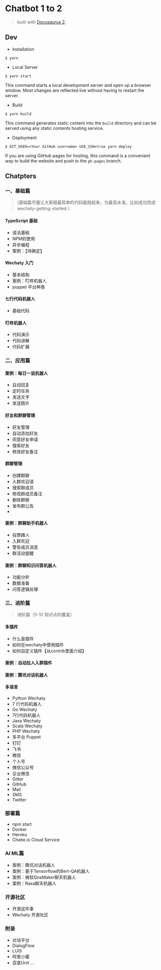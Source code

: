 # Chatbot 1 to 2

> built with [Docusaurus 2](https://v2.docusaurus.io/).

## Dev

- Installation

```
$ yarn
```

- Local Server

```
$ yarn start
```

This command starts a local development server and open up a browser window. Most changes are reflected live without having to restart the server.

- Build

```
$ yarn build
```

This command generates static content into the `build` directory and can be served using any static contents hosting service.

- Deployment

```
$ GIT_USER=<Your GitHub username> USE_SSH=true yarn deploy
```

If you are using GitHub pages for hosting, this command is a convenient way to build the website and push to the `gh-pages` branch.

## Chatpters

### 一、基础篇

> (基础篇尽量让大家超最简单的代码能跑起来，为最高水准。比如成功完成 wechaty-getting-started ）

#### TypeScript 基础

- 语法基础
- NPM的使用
- 异步编程
- 案例：【待确定】

#### Wechaty 入门

- 基本结构
- 案例：叮咚机器人
- puppet 平台种类

#### 七行代码机器人

- 基础代码

#### 叮咚机器人

- 代码演示
- 代码讲解
- 代码扩展

### 二、应用篇

#### 案例：每日一说机器人

- 自动回复
- 定时任务
- 发送文字
- 发送图片

#### 好友和群聊管理

- 好友管理
- 自动添加好友
- 同意好友申请
- 搜索好友
- 修改好友备注

#### 群聊管理
- 创建群聊
- 入群欢迎语
- 搜索群成员
- 修改群成员备注
- 删除群聊
- 发布群公告
- 
#### 案例：群聊助手机器人

- 投票踢人
- 入群欢迎
- 警告成员消息
- 群活动提醒

#### 案例：群聊知识问答机器人

- 功能分析
- 数据准备
- 问答逻辑处理

### 三、进阶篇

> 进阶篇（5-10 知识点的覆盖）

#### 多插件

- 什么是插件
- 如何在wechaty中使用插件
- 如何自定义插件【从contrib里面介绍】
  
#### 案例：自动拉人入群插件
#### 案例：腾讯对话机器人

#### 多语言

- Python Wechaty
- 7 行代码机器人
- Go Wechaty
- 7行代码机器人
- Java Wechaty
- Scala Wechaty
- PHP Wechaty
- 多平台 Puppet 
- 钉钉
- 飞书
- 微信
- 个人号
- 微信公众号
- 企业微信
- Gitter
- GitHub
- Mail
- SMS
- Twitter

### 部署篇
- npm start
- Docker
- Heroku
- Chatie.io Cloud Service

### AI ML篇

- 案例：腾讯对话机器人
- 案例：基于Tensorflow的Bert-QA机器人
- 案例：微软QnaMaker聊天机器人
- 案例：Rasa聊天机器人

### 开源社区
- 开源这件事
- Wechaty 开源社区	

### 附录
- 对话平台
- DialogFlow
- LUIS
- 阿里小蜜
- 百度Unit
...
